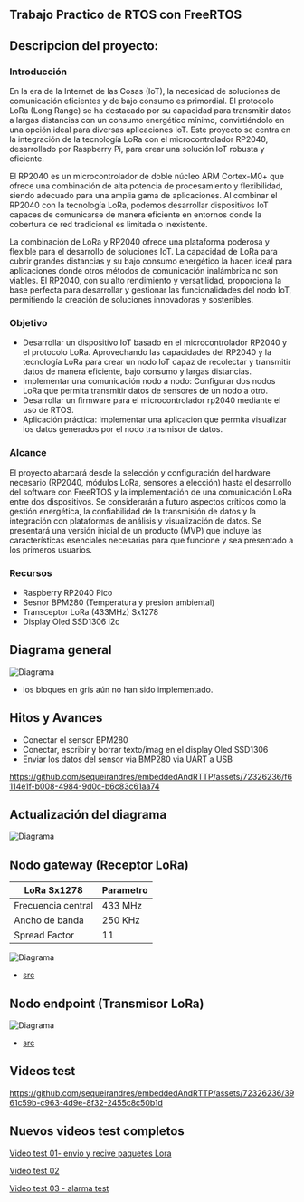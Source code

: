 ## Trabajo Practico de RTOS con FreeRTOS

## Descripcion del proyecto:

### Introducción

En la era de la Internet de las Cosas (IoT), la necesidad de soluciones de comunicación eficientes y de bajo consumo es primordial. El protocolo LoRa (Long Range) se ha destacado por su capacidad para transmitir datos a largas distancias con un consumo energético mínimo, convirtiéndolo en una opción ideal para diversas aplicaciones IoT. Este proyecto se centra en la integración de la tecnología LoRa con el microcontrolador RP2040, desarrollado por Raspberry Pi, para crear una solución IoT robusta y eficiente.

El RP2040 es un microcontrolador de doble núcleo ARM Cortex-M0+ que ofrece una combinación de alta potencia de procesamiento y flexibilidad, siendo adecuado para una amplia gama de aplicaciones. Al combinar el RP2040 con la tecnología LoRa, podemos desarrollar dispositivos IoT capaces de comunicarse de manera eficiente en entornos donde la cobertura de red tradicional es limitada o inexistente.

La combinación de LoRa y RP2040 ofrece una plataforma poderosa y flexible para el desarrollo de soluciones IoT. La capacidad de LoRa para cubrir grandes distancias y su bajo consumo energético la hacen ideal para aplicaciones donde otros métodos de comunicación inalámbrica no son viables. El RP2040, con su alto rendimiento y versatilidad, proporciona la base perfecta para desarrollar y gestionar las funcionalidades del nodo IoT, permitiendo la creación de soluciones innovadoras y sostenibles.

### Objetivo 

- Desarrollar un dispositivo IoT basado en el microcontrolador RP2040 y el protocolo LoRa. Aprovechando las capacidades del RP2040 y la tecnología LoRa para crear un nodo IoT capaz de recolectar y transmitir datos de manera eficiente, bajo consumo y largas distancias.
-  Implementar una comunicación nodo a nodo: Configurar dos nodos LoRa que permita transmitir datos de sensores de un nodo a otro.
-  Desarrollar un firmware para el microcontrolador rp2040 mediante el uso de RTOS.
-  Aplicación práctica: Implementar una aplicacion que permita visualizar los datos generados por el nodo transmisor de datos.

### Alcance 

El proyecto abarcará desde la selección y configuración del hardware necesario (RP2040, módulos LoRa, sensores a elección) hasta el desarrollo del software con FreeRTOS y la implementación de una comunicación LoRa entre dos dispositivos. Se considerarán a futuro aspectos críticos como la gestión energética, la confiabilidad de la transmisión de datos y la integración con plataformas de análisis y visualización de datos.
Se presentará una versión inicial de un producto (MVP) que incluye las características esenciales necesarias para que funcione y sea presentado a los primeros usuarios.

### Recursos 

- Raspberry RP2040 Pico 
- Sesnor BPM280 (Temperatura y presion ambiental)
- Transceptor LoRa (433MHz) Sx1278
- Display Oled SSD1306 i2c
  
## Diagrama general

![Diagrama](RP2040-tp/imag/rp2040-tp.png)

- los bloques en gris aún no han sido implementado.

## Hitos y Avances

- Conectar el sensor BPM280
- Conectar, escribir y borrar texto/imag en el display Oled SSD1306
- Enviar los datos del sensor via BMP280 via UART a USB 


https://github.com/sequeirandres/embeddedAndRTTP/assets/72326236/f6114e1f-b008-4984-9d0c-b6c83c61aa74


## Actualización del diagrama

![Diagrama](RP2040-tp/imag/diagrama-v02.png)


## Nodo gateway (Receptor LoRa)

| LoRa Sx1278           | Parametro |
|-----------------------|-----------|
| Frecuencia central    | 433 MHz   | 
| Ancho de banda        | 250 KHz   | 
| Spread Factor         | 11        | 


![Diagrama](RP2040-tp/imag/gateway-iot2.png)

- [src](https://github.com/sequeirandres/embeddedAndRTTP/blob/main/RP2040-src/aplications/LoRaNode/LoRaNode.cpp)
## Nodo endpoint (Transmisor LoRa)

![Diagrama](RP2040-tp/imag/node-iot2.png)

- [src](https://github.com/sequeirandres/embeddedAndRTTP/blob/main/RP2040-src/aplications/LoRaNode/LoRaNode.cpp)

## Videos test 

https://github.com/sequeirandres/embeddedAndRTTP/assets/72326236/3961c59b-c963-4d9e-8f32-2455c8c50b1d

## Nuevos videos test completos 

[Video test 01- envio y recive paquetes Lora](https://drive.google.com/file/d/1ub5lkfFMzj2NYurORYJZJMrPG7XbilwR/view?usp=sharing)

[Video test 02](https://drive.google.com/file/d/1-5yqoETG61ZjHBQlNYUkIsUJ_yjg-Ff6/view?usp=sharing)

[Video test 03 - alarma test](https://drive.google.com/file/d/1_DV6GsYPspmdC_JznaScxC3y3YMohNlG/view?usp=sharing)









